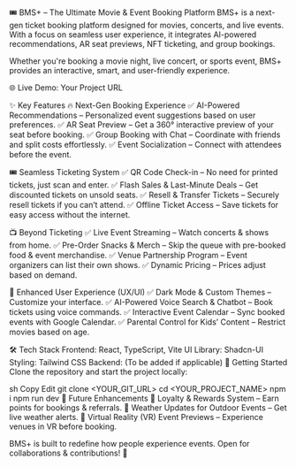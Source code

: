 🎟 BMS+ – The Ultimate Movie & Event Booking Platform
BMS+ is a next-gen ticket booking platform designed for movies, concerts, and live events. With a focus on seamless user experience, it integrates AI-powered recommendations, AR seat previews, NFT ticketing, and group bookings.

Whether you're booking a movie night, live concert, or sports event, BMS+ provides an interactive, smart, and user-friendly experience.

🌐 Live Demo: Your Project URL

✨ Key Features
🔥 Next-Gen Booking Experience
✅ AI-Powered Recommendations – Personalized event suggestions based on user preferences.
✅ AR Seat Preview – Get a 360° interactive preview of your seat before booking.
✅ Group Booking with Chat – Coordinate with friends and split costs effortlessly.
✅ Event Socialization – Connect with attendees before the event.

🎟 Seamless Ticketing System
✅ QR Code Check-in – No need for printed tickets, just scan and enter.
✅ Flash Sales & Last-Minute Deals – Get discounted tickets on unsold seats.
✅ Resell & Transfer Tickets – Securely resell tickets if you can’t attend.
✅ Offline Ticket Access – Save tickets for easy access without the internet.

📺 Beyond Ticketing
✅ Live Event Streaming – Watch concerts & shows from home.
✅ Pre-Order Snacks & Merch – Skip the queue with pre-booked food & event merchandise.
✅ Venue Partnership Program – Event organizers can list their own shows.
✅ Dynamic Pricing – Prices adjust based on demand.

🌟 Enhanced User Experience (UX/UI)
✅ Dark Mode & Custom Themes – Customize your interface.
✅ AI-Powered Voice Search & Chatbot – Book tickets using voice commands.
✅ Interactive Event Calendar – Sync booked events with Google Calendar.
✅ Parental Control for Kids’ Content – Restrict movies based on age.

🛠 Tech Stack
Frontend: React, TypeScript, Vite
UI Library: Shadcn-UI
Styling: Tailwind CSS
Backend: (To be added if applicable)
🚀 Getting Started
Clone the repository and start the project locally:

sh
Copy
Edit
git clone <YOUR_GIT_URL>
cd <YOUR_PROJECT_NAME>
npm i
npm run dev
📌 Future Enhancements
🔹 Loyalty & Rewards System – Earn points for bookings & referrals.
🔹 Weather Updates for Outdoor Events – Get live weather alerts.
🔹 Virtual Reality (VR) Event Previews – Experience venues in VR before booking.

BMS+ is built to redefine how people experience events. Open for collaborations & contributions! 🚀
